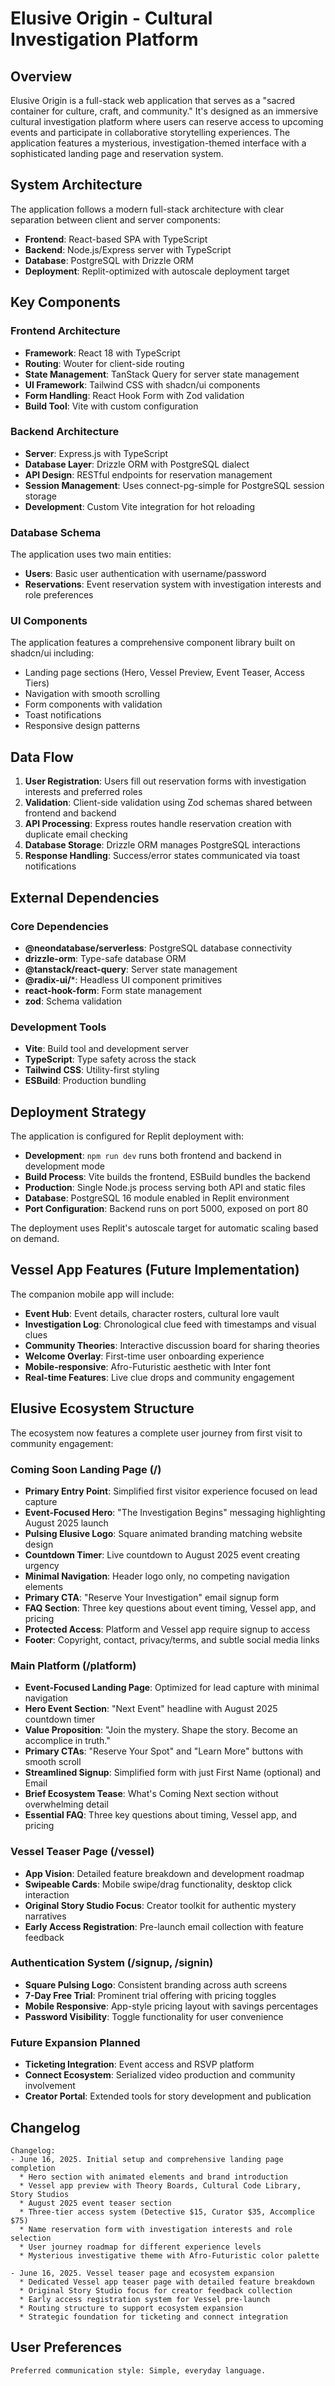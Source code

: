 # Elusive Origin - Cultural Investigation Platform

## Overview

Elusive Origin is a full-stack web application that serves as a "sacred container for culture, craft, and community." It's designed as an immersive cultural investigation platform where users can reserve access to upcoming events and participate in collaborative storytelling experiences. The application features a mysterious, investigation-themed interface with a sophisticated landing page and reservation system.

## System Architecture

The application follows a modern full-stack architecture with clear separation between client and server components:

- **Frontend**: React-based SPA with TypeScript
- **Backend**: Node.js/Express server with TypeScript
- **Database**: PostgreSQL with Drizzle ORM
- **Deployment**: Replit-optimized with autoscale deployment target

## Key Components

### Frontend Architecture
- **Framework**: React 18 with TypeScript
- **Routing**: Wouter for client-side routing
- **State Management**: TanStack Query for server state management
- **UI Framework**: Tailwind CSS with shadcn/ui components
- **Form Handling**: React Hook Form with Zod validation
- **Build Tool**: Vite with custom configuration

### Backend Architecture
- **Server**: Express.js with TypeScript
- **Database Layer**: Drizzle ORM with PostgreSQL dialect
- **API Design**: RESTful endpoints for reservation management
- **Session Management**: Uses connect-pg-simple for PostgreSQL session storage
- **Development**: Custom Vite integration for hot reloading

### Database Schema
The application uses two main entities:
- **Users**: Basic user authentication with username/password
- **Reservations**: Event reservation system with investigation interests and role preferences

### UI Components
The application features a comprehensive component library built on shadcn/ui including:
- Landing page sections (Hero, Vessel Preview, Event Teaser, Access Tiers)
- Navigation with smooth scrolling
- Form components with validation
- Toast notifications
- Responsive design patterns

## Data Flow

1. **User Registration**: Users fill out reservation forms with investigation interests and preferred roles
2. **Validation**: Client-side validation using Zod schemas shared between frontend and backend
3. **API Processing**: Express routes handle reservation creation with duplicate email checking
4. **Database Storage**: Drizzle ORM manages PostgreSQL interactions
5. **Response Handling**: Success/error states communicated via toast notifications

## External Dependencies

### Core Dependencies
- **@neondatabase/serverless**: PostgreSQL database connectivity
- **drizzle-orm**: Type-safe database ORM
- **@tanstack/react-query**: Server state management
- **@radix-ui/***: Headless UI component primitives
- **react-hook-form**: Form state management
- **zod**: Schema validation

### Development Tools
- **Vite**: Build tool and development server
- **TypeScript**: Type safety across the stack
- **Tailwind CSS**: Utility-first styling
- **ESBuild**: Production bundling

## Deployment Strategy

The application is configured for Replit deployment with:
- **Development**: `npm run dev` runs both frontend and backend in development mode
- **Build Process**: Vite builds the frontend, ESBuild bundles the backend
- **Production**: Single Node.js process serving both API and static files
- **Database**: PostgreSQL 16 module enabled in Replit environment
- **Port Configuration**: Backend runs on port 5000, exposed on port 80

The deployment uses Replit's autoscale target for automatic scaling based on demand.

## Vessel App Features (Future Implementation)

The companion mobile app will include:
- **Event Hub**: Event details, character rosters, cultural lore vault
- **Investigation Log**: Chronological clue feed with timestamps and visual clues
- **Community Theories**: Interactive discussion board for sharing theories
- **Welcome Overlay**: First-time user onboarding experience
- **Mobile-responsive**: Afro-Futuristic aesthetic with Inter font
- **Real-time Features**: Live clue drops and community engagement

## Elusive Ecosystem Structure

The ecosystem now features a complete user journey from first visit to community engagement:

### Coming Soon Landing Page (/)
- **Primary Entry Point**: Simplified first visitor experience focused on lead capture
- **Event-Focused Hero**: "The Investigation Begins" messaging highlighting August 2025 launch
- **Pulsing Elusive Logo**: Square animated branding matching website design
- **Countdown Timer**: Live countdown to August 2025 event creating urgency
- **Minimal Navigation**: Header logo only, no competing navigation elements
- **Primary CTA**: "Reserve Your Investigation" email signup form
- **FAQ Section**: Three key questions about event timing, Vessel app, and pricing
- **Protected Access**: Platform and Vessel app require signup to access
- **Footer**: Copyright, contact, privacy/terms, and subtle social media links

### Main Platform (/platform)
- **Event-Focused Landing Page**: Optimized for lead capture with minimal navigation
- **Hero Event Section**: "Next Event" headline with August 2025 countdown timer
- **Value Proposition**: "Join the mystery. Shape the story. Become an accomplice in truth."
- **Primary CTAs**: "Reserve Your Spot" and "Learn More" buttons with smooth scroll
- **Streamlined Signup**: Simplified form with just First Name (optional) and Email
- **Brief Ecosystem Tease**: What's Coming Next section without overwhelming detail
- **Essential FAQ**: Three key questions about timing, Vessel app, and pricing

### Vessel Teaser Page (/vessel)
- **App Vision**: Detailed feature breakdown and development roadmap
- **Swipeable Cards**: Mobile swipe/drag functionality, desktop click interaction
- **Original Story Studio Focus**: Creator toolkit for authentic mystery narratives
- **Early Access Registration**: Pre-launch email collection with feature feedback

### Authentication System (/signup, /signin)
- **Square Pulsing Logo**: Consistent branding across auth screens
- **7-Day Free Trial**: Prominent trial offering with pricing toggles
- **Mobile Responsive**: App-style pricing layout with savings percentages
- **Password Visibility**: Toggle functionality for user convenience

### Future Expansion Planned
- **Ticketing Integration**: Event access and RSVP platform
- **Connect Ecosystem**: Serialized video production and community involvement
- **Creator Portal**: Extended tools for story development and publication

## Changelog

```
Changelog:
- June 16, 2025. Initial setup and comprehensive landing page completion
  * Hero section with animated elements and brand introduction
  * Vessel app preview with Theory Boards, Cultural Code Library, Story Studios
  * August 2025 event teaser section
  * Three-tier access system (Detective $15, Curator $35, Accomplice $75)
  * Name reservation form with investigation interests and role selection
  * User journey roadmap for different experience levels
  * Mysterious investigative theme with Afro-Futuristic color palette
  
- June 16, 2025. Vessel teaser page and ecosystem expansion
  * Dedicated Vessel app teaser page with detailed feature breakdown
  * Original Story Studio focus for creator feedback collection
  * Early access registration system for Vessel pre-launch
  * Routing structure to support ecosystem expansion
  * Strategic foundation for ticketing and connect integration
```

## User Preferences

```
Preferred communication style: Simple, everyday language.
```